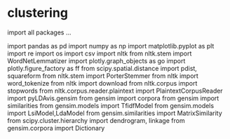 # clustering

import all packages ...

import pandas as pd
import numpy as np
import matplotlib.pyplot as plt
import re
import os
import csv
import nltk
from nltk.stem import WordNetLemmatizer
import plotly.graph_objects as go
import plotly.figure_factory as ff
from scipy.spatial.distance import pdist, squareform
from nltk.stem import PorterStemmer
from nltk import word_tokenize
from nltk import download
from nltk.corpus import stopwords
from nltk.corpus.reader.plaintext import PlaintextCorpusReader
import pyLDAvis.gensim
from gensim import corpora
from gensim import similarities
from gensim.models import TfidfModel
from gensim.models import LsiModel,LdaModel
from gensim.similarities import MatrixSimilarity
from scipy.cluster.hierarchy import dendrogram, linkage
from gensim.corpora import Dictionary

